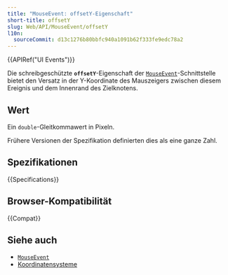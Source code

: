 ```yaml
---
title: "MouseEvent: offsetY-Eigenschaft"
short-title: offsetY
slug: Web/API/MouseEvent/offsetY
l10n:
  sourceCommit: d13c1276b80bbfc940a1091b62f333fe9edc78a2
---
```


{{APIRef("UI Events")}}

Die schreibgeschützte **`offsetY`**-Eigenschaft der [`MouseEvent`](/de/docs/Web/API/MouseEvent)-Schnittstelle bietet den Versatz in der Y-Koordinate des Mauszeigers zwischen diesem Ereignis und dem Innenrand des Zielknotens.

## Wert

Ein `double`-Gleitkommawert in Pixeln.

Frühere Versionen der Spezifikation definierten dies als eine ganze Zahl.

## Spezifikationen

{{Specifications}}

## Browser-Kompatibilität

{{Compat}}

## Siehe auch

- [`MouseEvent`](/de/docs/Web/API/MouseEvent)
- [Koordinatensysteme](/de/docs/Web/CSS/CSSOM_view/Coordinate_systems)
